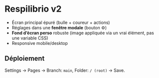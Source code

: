 # Respilibrio v2
- Écran principal épuré (bulle + coureur + actions)
- Réglages dans une **fenêtre modale** (bouton ⚙️)
- **Fond d’écran perso** robuste (image appliquée via un vrai élément, pas une variable CSS)
- Responsive mobile/desktop

## Déploiement
Settings → Pages → Branch: `main`, Folder: `/ (root)` → Save.
